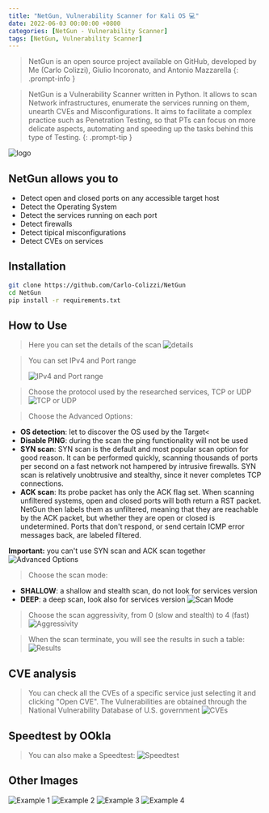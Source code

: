 ```yaml
---
title: "NetGun, Vulnerability Scanner for Kali OS ​💻​"
date: 2022-06-03 00:00:00 +0800
categories: [NetGun - Vulnerability Scanner]
tags: [NetGun, Vulnerability Scanner]
---
```


<style>
    .centered-image {
        text-align: center;
    }
</style>

> NetGun is an open source project available on GitHub, developed by Me (Carlo Colizzi), Giulio Incoronato, and Antonio Mazzarella
{: .prompt-info } 

> NetGun is a Vulnerability Scanner written in Python. It allows to scan Network infrastructures, enumerate the services running on them, unearth CVEs and Misconfigurations. It aims to facilitate a complex practice such as Penetration Testing, so that PTs can focus on more delicate aspects, automating and speeding up the tasks behind this type of Testing.
{: .prompt-tip } 

![logo](https://raw.githubusercontent.com/Carlo-Colizzi/NetGun/main/source_code/persistence/storage/assets/netgun_logo.png)

## NetGun allows you to
- Detect open and closed ports on any accessible target host
- Detect the Operating System
- Detect the services running  on each port
- Detect firewalls
- Detect tipical misconfigurations
- Detect CVEs on services


## Installation
```bash
git clone https://github.com/Carlo-Colizzi/NetGun
cd NetGun
pip install -r requirements.txt
```

## How to Use
> Here you can set the details of the scan
![details](https://raw.githubusercontent.com/Carlo-Colizzi/NetGun/main/source_code/persistence/storage/assets/scan_details.png)

> You can set IPv4 and Port range</p>
![IPv4 and Port range](https://raw.githubusercontent.com/Carlo-Colizzi/NetGun/main/source_code/persistence/storage/assets/set_ip_and_ports.png)

> Choose the protocol used by the researched services, TCP or UDP
![TCP or UDP](https://raw.githubusercontent.com/Carlo-Colizzi/NetGun/main/source_code/persistence/storage/assets/protocol.png)

> Choose the Advanced Options:
- **OS detection**: let to discover the OS used by the Target<
- **Disable PING**: during the scan the ping functionality will not be used
- **SYN scan**: SYN scan is the default and most popular scan option for good reason. It can be performed quickly, scanning thousands of ports per second on a fast network not hampered by intrusive firewalls. SYN scan is relatively unobtrusive and stealthy, since it never completes TCP connections.
- **ACK scan**:  Its probe packet has only the ACK flag set. When scanning unfiltered systems, open and closed ports will both return a RST packet. NetGun then labels them as unfiltered, meaning that they are reachable by the ACK packet, but whether they are open or closed is undetermined. Ports that don't respond, or send certain ICMP error messages back, are labeled filtered.

**Important:**   you can't use SYN scan and ACK scan together
![Advanced Options](https://raw.githubusercontent.com/Carlo-Colizzi/NetGun/main/source_code/persistence/storage/assets/advanced_options.png)

> Choose the scan mode:
- **SHALLOW**: a shallow and stealth scan, do not look for services version
- **DEEP**: a deep scan, look also for services version
![Scan Mode](https://raw.githubusercontent.com/Carlo-Colizzi/NetGun/main/source_code/persistence/storage/assets/set_deep_or_shallow.png)

> Choose the scan aggressivity, from 0 (slow and stealth) to 4 (fast)
![Aggressivity](https://raw.githubusercontent.com/Carlo-Colizzi/NetGun/main/source_code/persistence/storage/assets/scan_aggressivity.png)

> When the scan terminate, you will see the results in such a table:
![Results](https://raw.githubusercontent.com/Carlo-Colizzi/NetGun/main/source_code/persistence/storage/assets/scan_result.png)


## CVE analysis
> You can check all the CVEs of a specific service just selecting it and clicking "Open CVE". The Vulnerabilities are obtained through the National Vulnerability Database of U.S. government
![CVEs](https://raw.githubusercontent.com/Carlo-Colizzi/NetGun/main/source_code/persistence/storage/assets/search_cve.png)


## Speedtest by OOkla
> You can also make a Speedtest:
![Speedtest](https://raw.githubusercontent.com/Carlo-Colizzi/NetGun/main/source_code/persistence/storage/assets/speedtest.png)


## Other Images
![Example 1](https://raw.githubusercontent.com/Carlo-Colizzi/NetGun/main/source_code/persistence/storage/assets/scan_loading.png)
![Example 2](https://raw.githubusercontent.com/Carlo-Colizzi/NetGun/main/source_code/persistence/storage/assets/scan_and_cve_view.png)
![Example 3](https://raw.githubusercontent.com/Carlo-Colizzi/NetGun/main/source_code/persistence/storage/assets/welcome.png)
![Example 4](https://raw.githubusercontent.com/Carlo-Colizzi/NetGun/main/source_code/persistence/storage/assets/scan_view.png)

